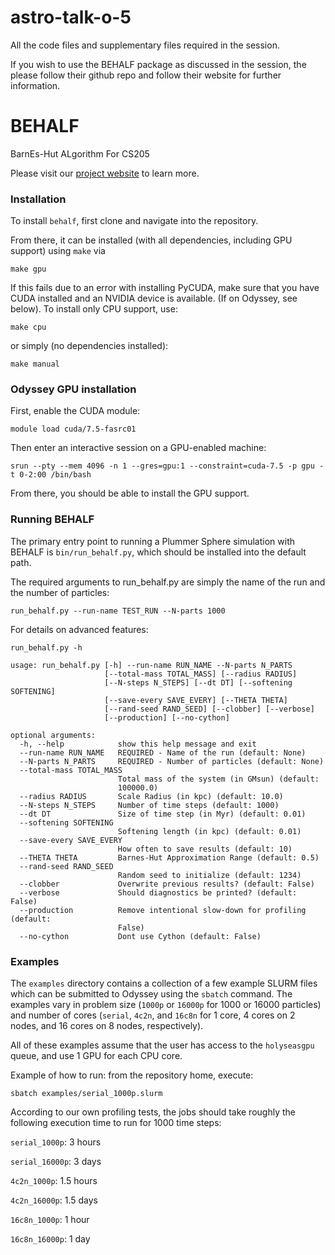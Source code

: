 # astro-talk-o-5
All the code files and supplementary files required in the session. 

If you wish to use the BEHALF package as discussed in the session, the please follow their github repo and follow their website for further information.

BEHALF
========

BarnEs-Hut ALgorithm For CS205

Please visit our [project website](https://anaroxanapop.github.io/behalf/) to learn more.

### Installation
To install `behalf`, first clone and navigate into the repository. 

From there, it can be installed (with all dependencies, including GPU support) using `make` via
```
make gpu
```

If this fails due to an error with installing PyCUDA, make sure that you have CUDA installed and an NVIDIA device is available. (If on Odyssey, see below). To install only CPU support, use:
```
make cpu
```
or simply (no dependencies installed):
```
make manual
```

### Odyssey GPU installation
First, enable the CUDA module:
```
module load cuda/7.5-fasrc01
```
Then enter an interactive session on a GPU-enabled machine:
```
srun --pty --mem 4096 -n 1 --gres=gpu:1 --constraint=cuda-7.5 -p gpu -t 0-2:00 /bin/bash
```
From there, you should be able to install the GPU support.

### Running BEHALF
The primary entry point to running a Plummer Sphere simulation with BEHALF is `bin/run_behalf.py`, which should be installed into the default path.

The required arguments to run_behalf.py are simply the name of the run and the number of particles:

`run_behalf.py --run-name TEST_RUN --N-parts 1000`

For details on advanced features:

`run_behalf.py -h`

```
usage: run_behalf.py [-h] --run-name RUN_NAME --N-parts N_PARTS
                     [--total-mass TOTAL_MASS] [--radius RADIUS]
                     [--N-steps N_STEPS] [--dt DT] [--softening SOFTENING]
                     [--save-every SAVE_EVERY] [--THETA THETA]
                     [--rand-seed RAND_SEED] [--clobber] [--verbose]
                     [--production] [--no-cython]

optional arguments:
  -h, --help            show this help message and exit
  --run-name RUN_NAME   REQUIRED - Name of the run (default: None)
  --N-parts N_PARTS     REQUIRED - Number of particles (default: None)
  --total-mass TOTAL_MASS
                        Total mass of the system (in GMsun) (default:
                        100000.0)
  --radius RADIUS       Scale Radius (in kpc) (default: 10.0)
  --N-steps N_STEPS     Number of time steps (default: 1000)
  --dt DT               Size of time step (in Myr) (default: 0.01)
  --softening SOFTENING
                        Softening length (in kpc) (default: 0.01)
  --save-every SAVE_EVERY
                        How often to save results (default: 10)
  --THETA THETA         Barnes-Hut Approximation Range (default: 0.5)
  --rand-seed RAND_SEED
                        Random seed to initialize (default: 1234)
  --clobber             Overwrite previous results? (default: False)
  --verbose             Should diagnostics be printed? (default: False)
  --production          Remove intentional slow-down for profiling (default:
                        False)
  --no-cython           Dont use Cython (default: False)
```

### Examples
The `examples` directory contains a collection of a few example SLURM files which can be submitted to Odyssey using the `sbatch` command. The examples vary in problem size (`1000p` or `16000p` for 1000 or 16000 particles) and number of cores (`serial`, `4c2n`, and `16c8n` for 1 core, 4 cores on 2 nodes, and 16 cores on 8 nodes, respectively).

All of these examples assume that the user has access to the `holyseasgpu` queue, and use 1 GPU for each CPU core.

Example of how to run: from the repository home, execute:

```
sbatch examples/serial_1000p.slurm
```

According to our own profiling tests, the jobs should take roughly the following execution time to run for 1000 time steps:

`serial_1000p`: 3 hours

`serial_16000p`: 3 days

`4c2n_1000p`: 1.5 hours

`4c2n_16000p`: 1.5 days

`16c8n_1000p`: 1 hour

`16c8n_16000p`: 1 day

